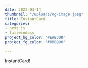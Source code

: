 ```yaml
---
date: 2022-03-14
thumbnail: "/uploads/og-image.jpeg"
title: InstantCard
categories:
- next.js
- tailwindcss
project_bg_color: "#EAB308"
project_fg_color: "#000000"

---
```

InstantCard!